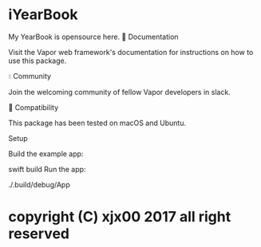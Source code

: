 # iYearBook
My YearBook is opensource here.
📖 Documentation

Visit the Vapor web framework's documentation for instructions on how to use this package.

💧 Community

Join the welcoming community of fellow Vapor developers in slack.

🔧 Compatibility

This package has been tested on macOS and Ubuntu.

Setup

Build the example app:

swift build
Run the app:

./.build/debug/App

# copyright (C) xjx00 2017 all right reserved
